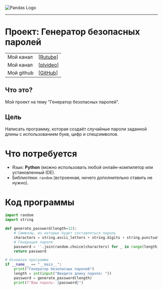 <picture align="center">
  <img alt="Pandas Logo" src="https://shbpacademy.com/wp-content/uploads/2023/01/Depositphotos_475507236_XL-840x450.jpg">
</picture>

-----------------

# Проект: Генератор безопасных паролей

| | |
| --- | --- |
| Мой канал | [[Rutube](https://rutube.ru/plst/909045/)] |
| Мой канал | [[plvideo](https://plvideo.ru/playlist?list=SuymwXRNSHg3)] |
| Мой github | [[GitHub](https://github.com/migolovina/)]|

## Что это?

Мой проект на тему "Генератор безопасных паролей".

## Цель

Написать программу, которая создаёт случайные пароли заданной длины с использованием букв, цифр и спецсимволов.

# Что потребуется

- Язык: **Python** (можно использовать любой онлайн-компилятор или установленный IDE). 
- Библиотеки: `random` (встроенная, ничего дополнительно ставить не нужно). 

# Код программы

```python
import random
import string

def generate_password(length=12):
    # Символы, из которых будет составляться пароль
    characters = string.ascii_letters + string.digits + string.punctuation
    # Генерация пароля
    password = ''.join(random.choice(characters) for _ in range(length))
    return password

# Основная программа
if __name__ == "__main__":
    print("Генератор безопасных паролей")
    length = int(input("Введите длину пароля: "))
    password = generate_password(length)
    print(f"Ваш пароль: {password}")
